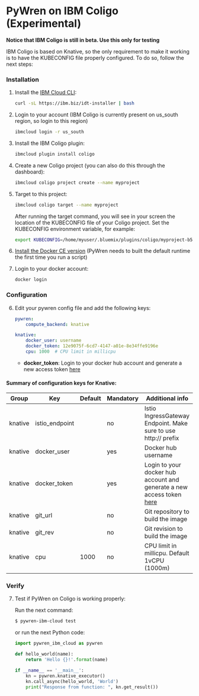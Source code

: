 # PyWren on IBM Coligo (Experimental)

**Notice that IBM Coligo is still in beta. Use this only for testing**

IBM Coligo is based on Knative, so the only requirement to make it working is to have the KUBECONFIG file properly configured. To do so, follow the next steps:

### Installation

1. Install the [IBM Cloud CLI](https://cloud.ibm.com/docs/cli):

   ```bash
   curl -sL https://ibm.biz/idt-installer | bash
   ```

2. Login to your account (IBM Coligo is currently present on us_south region, so login to this region)

   ```bash
   ibmcloud login -r us_south
   ```

3. Install the IBM Coligo plugin:

   ```bash
   ibmcloud plugin install coligo
   ```

4. Create a new Coligo project (you can also do this through the dashboard):

   ```bash
   ibmcloud coligo project create --name myproject
   ```

5. Target to this project:

   ```bash
   ibmcloud coligo target --name myproject
   ```
   After running the target command, you will see in your screen the location of the KUBECONFIG file of your Coligo project. Set the KUBECONFIG environment variable, for example:

   ```bash
   export KUBECONFIG=/home/myuser/.bluemix/plugins/coligo/myproject-b59a1c9f-5ds6-j1sm5.yaml
   ```

7. [Install the Docker CE version](https://docs.docker.com/get-docker/) (PyWren needs to built the default runtime the first time you run a script)

8. Login to your docker account:
   ```bash
   docker login
   ```

### Configuration

6. Edit your pywren config file and add the following keys:

   ```yaml
   pywren:
       compute_backend: knative

   knative:
       docker_user: username
       docker_token: 12e9075f-6cd7-4147-a01e-8e34ffe9196e
       cpu: 1000  # CPU limit in millicpu
   ```
   - **docker_token**: Login to your docker hub account and generate a new access token [here](https://hub.docker.com/settings/security)


#### Summary of configuration keys for Knative:

|Group|Key|Default|Mandatory|Additional info|
|---|---|---|---|---|
|knative | istio_endpoint | |no | Istio IngressGateway Endpoint. Make sure to use http:// prefix |
|knative | docker_user | |yes | Docker hub username |
|knative | docker_token | |yes | Login to your docker hub account and generate a new access token [here](https://hub.docker.com/settings/security)|
|knative | git_url | |no | Git repository to build the image |
|knative | git_rev | |no | Git revision to build the image |
|knative | cpu | 1000 |no | CPU limit in millicpu. Default 1vCPU (1000m) |


### Verify

7. Test if PyWren on Coligo is working properly:

   Run the next command:

   ```bash
   $ pywren-ibm-cloud test
   ```

   or run the next Python code:

   ```python
   import pywren_ibm_cloud as pywren

   def hello_world(name):
       return 'Hello {}!'.format(name)

   if __name__ == '__main__':
       kn = pywren.knative_executor()
       kn.call_async(hello_world, 'World')
       print("Response from function: ", kn.get_result())
   ```
